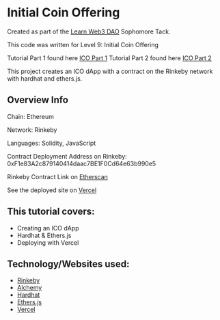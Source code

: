# Initial Coin Offering

Created as part of the [Learn Web3 DAO](https://www.learnweb3.io/) Sophomore Tack.

This code was written for Level 9: Initial Coin Offering

Tutorial Part 1 found here [ICO Part 1](https://www.youtube.com/watch?v=qywahxzavkw)
Tutorial Part 2 found here [ICO Part 2](https://www.youtube.com/watch?v=faIuZW5zCi8)

This project creates an ICO dApp with a contract on the Rinkeby network with hardhat and ethers.js.

## Overview Info

Chain: Ethereum

Network: Rinkeby

Languages: Solidity, JavaScript

Contract Deployment Address on Rinkeby: 0xF1e83A2c879140414daac7BE1F0Cd64e63b990e5

Rinkeby Contract Link on [Etherscan](https://rinkeby.etherscan.io/address/0xF1e83A2c879140414daac7BE1F0Cd64e63b990e5)

See the deployed site on [Vercel](https://learn-web3-dao-initial-coin-offering.vercel.app/)

## This tutorial covers:

- Creating an ICO dApp
- Hardhat & Ethers.js
- Deploying with Vercel

## Technology/Websites used:

- [Rinkeby](https://www.rinkeby.io/#stats)
- [Alchemy](https://www.alchemy.com/)
- [Hardhat](https://hardhat.org/)
- [Ethers.js](https://docs.ethers.io/v5/)
- [Vercel](https://vercel.com/)
